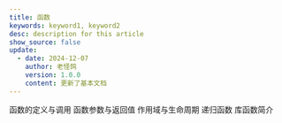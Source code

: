 ```yaml
---
title: 函数
keywords: keyword1, keyword2
desc: description for this article
show_source: false
update:
  - date: 2024-12-07
    author: 老怪鸽
    version: 1.0.0
    content: 更新了基本文档
---
```


函数的定义与调用
函数参数与返回值
作用域与生命周期
递归函数
库函数简介